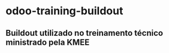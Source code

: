 # odoo-training-buildout

Buildout utilizado no treinamento técnico ministrado pela KMEE
---------------------------------------------------------------

